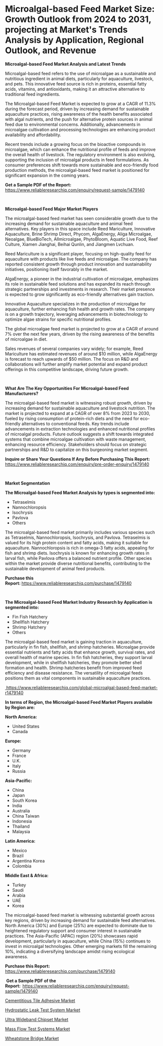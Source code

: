 <p><h1>Microalgal-based Feed Market Size: Growth Outlook from 2024 to 2031, projecting at Market's Trends Analysis by Application, Regional Outlook, and Revenue</h1></p><p><strong>Microalgal-based Feed Market Analysis and Latest Trends</strong></p>
<p><p>Microalgal-based feed refers to the use of microalgae as a sustainable and nutritious ingredient in animal diets, particularly for aquaculture, livestock, and pets. This innovative feed source is rich in proteins, essential fatty acids, vitamins, and antioxidants, making it an attractive alternative to traditional feed ingredients.</p><p>The Microalgal-based Feed Market is expected to grow at a CAGR of 11.3% during the forecast period, driven by increasing demand for sustainable aquaculture practices, rising awareness of the health benefits associated with algal nutrients, and the push for alternative protein sources in animal feed due to environmental concerns. Additionally, advancements in microalgae cultivation and processing technologies are enhancing product availability and affordability.</p><p>Recent trends include a growing focus on the bioactive compounds in microalgae, which can enhance the nutritional profile of feeds and improve the overall health of livestock. The regulatory environment is also evolving, supporting the inclusion of microalgal products in feed formulations. As consumer preferences shift towards more sustainable and eco-friendly food production methods, the microalgal-based feed market is positioned for significant expansion in the coming years.</p></p>
<p><strong>Get a Sample PDF of the Report:&nbsp;</strong> <a href="https://www.reliableresearchiq.com/enquiry/request-sample/1479140?utm_campaign=1358&utm_medium=2&utm_source=Github&utm_content=ia&utm_term=28092024&utm_id=microalgal-based-feed">https://www.reliableresearchiq.com/enquiry/request-sample/1479140</a></p>
<p>&nbsp;</p>
<p><strong>Microalgal-based Feed Major Market Players</strong></p>
<p><p>The microalgal-based feed market has seen considerable growth due to the increasing demand for sustainable aquaculture and animal feed alternatives. Key players in this space include Reed Mariculture, Innovative Aquaculture, Brine Shrimp Direct, Phycom, AlgaEnergy, Aliga Microalgae, Neoalgae, BlueBioTech, Allmicroalgae, PhytoBloom, Aquatic Live Food, Reef Culture, Xiamen Jianghai, Beihai Qunlin, and Jiangmen Lvchuan.</p><p>Reed Mariculture is a significant player, focusing on high-quality feed for aquaculture with products like live feeds and microalgae. The company has reported consistent growth through product innovation and sustainability initiatives, positioning itself favorably in the market. </p><p>AlgaEnergy, a pioneer in the industrial cultivation of microalgae, emphasizes its role in sustainable feed solutions and has expanded its reach through strategic partnerships and investments in research. Their market presence is expected to grow significantly as eco-friendly alternatives gain traction.</p><p>Innovative Aquaculture specializes in the production of microalgae for aquaculture, further enhancing fish health and growth rates. The company is on a growth trajectory, leveraging advancements in biotechnology to optimize algae strains for specific nutritional profiles.</p><p>The global microalgae feed market is projected to grow at a CAGR of around 7% over the next few years, driven by the rising awareness of the benefits of microalgae in diet. </p><p>Sales revenues of several companies vary widely; for example, Reed Mariculture has estimated revenues of around $10 million, while AlgaEnergy is forecast to reach upwards of $50 million. The focus on R&D and collaborations will further amplify market potential and expand product offerings in this competitive landscape, driving future growth.</p></p>
<p>&nbsp;</p>
<p><strong>What Are The Key Opportunities For Microalgal-based Feed Manufacturers?</strong></p>
<p><p>The microalgal-based feed market is witnessing robust growth, driven by increasing demand for sustainable aquaculture and livestock nutrition. The market is projected to expand at a CAGR of over 8% from 2023 to 2030, fueled by rising consumption of protein-rich diets and the need for eco-friendly alternatives to conventional feeds. Key trends include advancements in extraction technologies and enhanced nutritional profiles of microalgal products. Future outlook suggests a shift towards integrated systems that combine microalgae cultivation with waste management, enhancing resource efficiency. Stakeholders should focus on strategic partnerships and R&D to capitalize on this burgeoning market segment.</p></p>
<p><strong>Inquire or Share Your Questions If Any Before Purchasing This Report:</strong> <a href="https://www.reliableresearchiq.com/enquiry/pre-order-enquiry/1479140?utm_campaign=1358&utm_medium=2&utm_source=Github&utm_content=ia&utm_term=28092024&utm_id=microalgal-based-feed">https://www.reliableresearchiq.com/enquiry/pre-order-enquiry/1479140</a></p>
<p>&nbsp;</p>
<p><strong>Market Segmentation</strong></p>
<p><strong>The Microalgal-based Feed Market Analysis by types is segmented into:</strong></p>
<p><ul><li>Tetraselmis</li><li>Nannochloropsis</li><li>Isochrysis</li><li>Pavlova</li><li>Others</li></ul></p>
<p><p>The microalgal-based feed market primarily includes various species such as Tetraselmis, Nannochloropsis, Isochrysis, and Pavlova. Tetraselmis is valued for its high protein content and fatty acids, making it suitable for aquaculture. Nannochloropsis is rich in omega-3 fatty acids, appealing for fish and shrimp diets. Isochrysis is known for enhancing growth rates in larval fish, while Pavlova offers a balanced nutrient profile. Other species within the market provide diverse nutritional benefits, contributing to the sustainable development of animal feed products.</p></p>
<p><strong>Purchase this Report:&nbsp;</strong><a href="https://www.reliableresearchiq.com/purchase/1479140?utm_campaign=1358&utm_medium=2&utm_source=Github&utm_content=ia&utm_term=28092024&utm_id=microalgal-based-feed">https://www.reliableresearchiq.com/purchase/1479140</a></p>
<p>&nbsp;</p>
<p><strong>The Microalgal-based Feed Market Industry Research by Application is segmented into:</strong></p>
<p><ul><li>Fin Fish Hatchery</li><li>Shellfish Hatchery</li><li>Shrimp Hatchery</li><li>Others</li></ul></p>
<p><p>The microalgal-based feed market is gaining traction in aquaculture, particularly in fin fish, shellfish, and shrimp hatcheries. Microalgae provide essential nutrients and fatty acids that enhance growth, survival rates, and overall health of marine species. In fin fish hatcheries, they support larval development, while in shellfish hatcheries, they promote better shell formation and health. Shrimp hatcheries benefit from improved feed efficiency and disease resistance. The versatility of microalgal feeds positions them as vital components in sustainable aquaculture practices.</p></p>
<p><a href="https://www.reliableresearchiq.com/global-microalgal-based-feed-market-r1479140?utm_campaign=1358&utm_medium=2&utm_source=Github&utm_content=ia&utm_term=28092024&utm_id=microalgal-based-feed">&nbsp;https://www.reliableresearchiq.com/global-microalgal-based-feed-market-r1479140</a></p>
<p><strong>In terms of Region, the Microalgal-based Feed Market Players available by Region are:</strong></p>
<p>
    <p> <strong> North America: </strong>
        <ul>
            <li>United States</li>
            <li>Canada</li>
        </ul>
        </p> 
    <p> <strong> Europe: </strong>
        <ul>
            <li>Germany</li>
            <li>France</li>
            <li>U.K.</li>
            <li>Italy</li>
            <li>Russia</li>
        </ul>
        </p> 
    <p> <strong> Asia-Pacific: </strong>
        <ul>
            <li>China</li>
            <li>Japan</li>
            <li>South Korea</li>
            <li>India</li>
            <li>Australia</li>
            <li>China Taiwan</li>
            <li>Indonesia</li>
            <li>Thailand</li>
            <li>Malaysia</li>
        </ul>
        </p> 
    <p> <strong> Latin America: </strong>
        <ul>
            <li>Mexico</li>
            <li>Brazil</li>
            <li>Argentina Korea</li>
            <li>Colombia</li>
        </ul>
        </p> 
    <p> <strong> Middle East & Africa: </strong>
        <ul>
            <li>Turkey</li>
            <li>Saudi</li>
            <li>Arabia</li>
            <li>UAE</li>
            <li>Korea</li>
        </ul>
    </p>
    </p>
<p><p>The microalgal-based feed market is witnessing substantial growth across key regions, driven by increasing demand for sustainable feed alternatives. North America (30%) and Europe (25%) are expected to dominate due to heightened regulatory support and consumer interest in sustainable practices. The Asia-Pacific (APAC) region (20%) showcases rapid development, particularly in aquaculture, while China (15%) continues to invest in microalgal technologies. Other emerging markets fill the remaining 10%, indicating a diversifying landscape amidst rising ecological awareness.</p></p>
<p><strong>Purchase this Report: </strong><a href="https://www.reliableresearchiq.com/purchase/1479140?utm_campaign=1358&utm_medium=2&utm_source=Github&utm_content=ia&utm_term=28092024&utm_id=microalgal-based-feed">https://www.reliableresearchiq.com/purchase/1479140</a></p>
<p>&nbsp;<strong>Get a Sample PDF of the Report:&nbsp;&nbsp;</strong><a href="https://www.reliableresearchiq.com/enquiry/request-sample/1479140?utm_campaign=1358&utm_medium=2&utm_source=Github&utm_content=ia&utm_term=28092024&utm_id=microalgal-based-feed">https://www.reliableresearchiq.com/enquiry/request-sample/1479140</a></p>
<p><strong></strong></p>
<p><p><a href="https://www.linkedin.com/pulse/exploring-cementitious-tile-adhesive-market-dynamics-revenue-venee?utm_campaign=1358&utm_medium=2&utm_source=Github&utm_content=ia&utm_term=28092024&utm_id=microalgal-based-feed">Cementitious Tile Adhesive Market</a></p><p><a href="https://issuu.com/reportprime-2/docs/hydrostatic-leak-test-system-market_5f5f6a58e5dfc8?utm_campaign=1358&utm_medium=2&utm_source=Github&utm_content=ia&utm_term=28092024&utm_id=microalgal-based-feed">Hydrostatic Leak Test System Market</a></p><p><a href="https://www.linkedin.com/pulse/ultra-wideband-chipset-market-size-share-trends-analysis-report-vrjff?utm_campaign=1358&utm_medium=2&utm_source=Github&utm_content=ia&utm_term=28092024&utm_id=microalgal-based-feed">Ultra Wideband Chipset Market</a></p><p><a href="https://issuu.com/reportprime-2/docs/mass-flow-test-systems-market-size-_5c5a5d606aaf68?utm_campaign=1358&utm_medium=2&utm_source=Github&utm_content=ia&utm_term=28092024&utm_id=microalgal-based-feed">Mass Flow Test Systems Market</a></p><p><a href="https://www.linkedin.com/pulse/emerging-market-trends-regional-analysis-wheatstone-bridge-forecasted-qdq4f?utm_campaign=1358&utm_medium=2&utm_source=Github&utm_content=ia&utm_term=28092024&utm_id=microalgal-based-feed">Wheatstone Bridge Market</a></p></p>